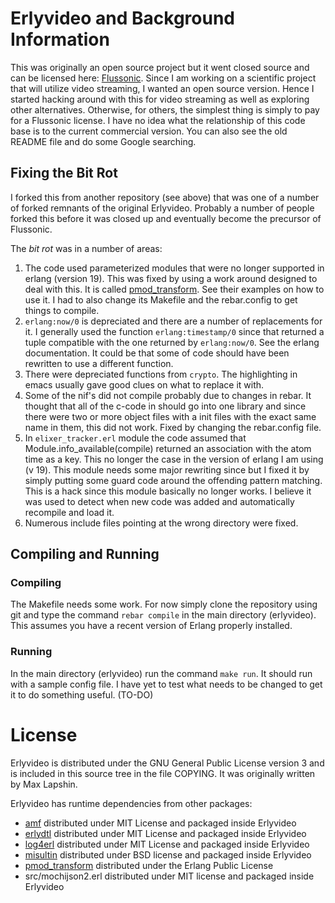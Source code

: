# Erlyvideo and Background Information

This was originally an open source project but it went closed source and can be licensed here: [Flussonic](https://flussonic.com). Since I am working on a scientific project that will utilize video streaming, I wanted an open source version. Hence I started hacking around with this for video streaming as well as exploring other alternatives. Otherwise, for others,  the simplest thing is simply to pay for a Flussonic license. I have no idea what the relationship of this code base is to the current commercial version. You can also see the old README file and do some Google searching.


## Fixing the Bit Rot
I forked this from another repository (see above) that was one of a number of forked remnants of the original Erlyvideo. Probably a number of people forked this before it was closed up and eventually become the precursor of Flussonic. 

The _bit rot_ was in a number of areas:
1. The code used parameterized modules that were no longer supported in erlang (version 19). This was fixed by using a work around designed to deal with this. It is called [pmod_transform](https://github.com/erlang/pmod_transform). See their examples on how to use it. I had to also change its Makefile and the rebar.config to get things to compile.
2. `erlang:now/0` is depreciated and there are a number of replacements for it. I generally used the function `erlang:timestamp/0` since that returned a tuple compatible with the one returned by `erlang:now/0`. See the erlang documentation. It could be that some of code should have been rewritten to use a different function. 
3. There were depreciated functions from `crypto`. The highlighting in emacs usually gave good clues on what to replace it with.
4. Some of the nif's did not compile probably due to changes in rebar. It thought that all of the c-code in should go into one library and since there were two or more object files with a init files with the exact same name in them, this did not work. Fixed by changing the rebar.config file. 
5. In `elixer_tracker.erl` module the code assumed that Module.info_available(compile) returned an association with the atom time as a key. This no longer the case in the version of erlang I am using (v 19). This module needs some major rewriting since but I fixed it by simply putting some guard code around the offending pattern matching. This is a hack since this module basically no longer works. I believe it was used to detect when new code was added and automatically recompile and load it. 
6. Numerous include files pointing at the wrong directory were fixed. 

## Compiling and Running

### Compiling
The Makefile needs some work. For now simply clone the repository using git and type the command `rebar compile` in the main directory (erlyvideo). This assumes you have a recent version of Erlang properly installed. 

### Running
In the main directory (erlyvideo) run the command `make run`. It should run with a sample config file. I have yet to test what needs to be changed to get it to do something useful. (TO-DO)

# License

Erlyvideo is distributed under the GNU General Public License version 3 and is included in this source tree in the file COPYING. It was originally written by Max Lapshin. 

Erlyvideo has runtime dependencies from other packages:

* [amf](http://github.com/maxlapshin/eamf) distributed under MIT License and packaged inside Erlyvideo
* [erlydtl](http://github.com/erlyvideo/erlydtl) distributed under MIT License and packaged inside Erlyvideo
* [log4erl](http://github.com/erlyvideo/log4erl) distributed under MIT License and packaged inside Erlyvideo
* [misultin](http://github.com/ostinelli/misultin) distributed under BSD license and packaged inside Erlyvideo
* [pmod_transform](https://github.com/erlang/pmod_transform) distributed under the Erlang Public License
* src/mochijson2.erl distributed under MIT license and packaged inside Erlyvideo

